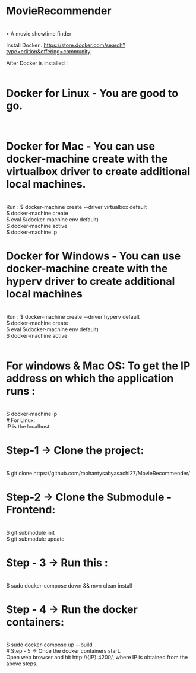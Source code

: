 # MovieRecommender 
<br />
• A movie showtime finder <br />

Install Docker.. https://store.docker.com/search?type=edition&offering=community <br />

After Docker is installed : <br /> <br />

# Docker for Linux - You are good to go. 
<br />

# Docker for Mac - You can use docker-machine create with the virtualbox driver to create additional local machines.
  <br />
  Run : $ docker-machine create --driver virtualbox default <br />
        $ docker-machine create <br />
        $ eval $(docker-machine env default) <br />
        $ docker-machine active <br />
        $ docker-machine ip <br />

# Docker for Windows - You can use docker-machine create with the hyperv driver to create additional local machines
  <br />
  Run : $ docker-machine create --driver hyperv default <br />
        $ docker-machine create <br />
        $ eval $(docker-machine env default) <br />
        $ docker-machine active <br />
        <br />

# For windows & Mac OS: To get the IP address on which the application runs : 
<br />
$ docker-machine ip 
<br />
# For Linux: 
<br />
IP is the localhost
<br />

# Step-1 -> Clone the project:
<br />
$ git clone https://github.com/mohantysabyasachi27/MovieRecommender/ <br />

# Step-2 -> Clone the Submodule - Frontend: 
<br />
$ git submodule init  <br />
$ git submodule update  <br />
                     
# Step - 3 -> Run this : 
<br />
$ sudo docker-compose down && mvn clean install <br />

# Step - 4 -> Run the docker containers:
<br />
$ sudo docker-compose up --build
<br />
# Step - 5 -> Once the docker containers start.
 <br />
 Open web browser and hit http://{IP}:4200/, where IP is obtained from the above steps. 
